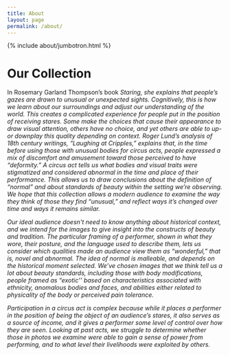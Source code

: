 ```yaml
---
title: About
layout: page
permalink: /about/
---
```


{% include about/jumbotron.html %}
<!--Delete the bracketed "include" below when creating your own About Page, or fill out the "about-page-feature-card.html" to highlight or link to a specific feature of your collection" -->

# Our Collection

In Rosemary Garland Thompson’s book <i>Staring,<i> she explains that people’s gazes are drawn to unusual or unexpected sights. Cognitively, this is how we learn about our surroundings and adjust our understanding of the world. This creates a complicated experience for people put in the position of receiving stares. Some make the choices that cause their appearance to draw visual attention, others have no choice, and yet others are able to up- or downplay this quality depending on context. Roger Lund’s analysis of 18th century writings, “Laughing at Cripples,” explains that, in the time before using those with unusual bodies for circus acts, people expressed a mix of discomfort and amusement toward those perceived to have “deformity.” A circus act tells us what bodies and visual traits were stigmatized and considered abnormal in the time and place of their performance. This allows us to draw conclusions about the definition of “normal” and about standards of beauty within the setting we’re observing. We hope that this collection allows a modern audience to examine the way they think of those they find “unusual,” and reflect ways it’s changed over time and ways it remains similar.

Our ideal audience doesn't need to know anything about historical context, and we intend for the images to give insight into the constructs of beauty and tradition. The particular framing of a performer, shown in what they wore, their posture, and the language used to describe them, lets us consider which qualities made an audience view them as “wonderful,” that is, novel and abnormal.  The idea of normal is malleable, and depends on the historical moment selected. We’ve chosen images that we think tell us a lot about beauty standards, including those with body modifications, people framed as “exotic'' based on characteristics associated with ethnicity, anomalous bodies and faces, and abilities either related to physicality of the body or perceived pain tolerance. 

Participation in a circus act is complex because while it places a performer in the position of being the object of an audience’s stares, it also serves as a source of income, and it gives a performer some level of control over how they are seen. Looking at past acts, we struggle to determine whether those in photos we examine were able to gain a sense of power from performing, and to what level their livelihoods were exploited by others.
